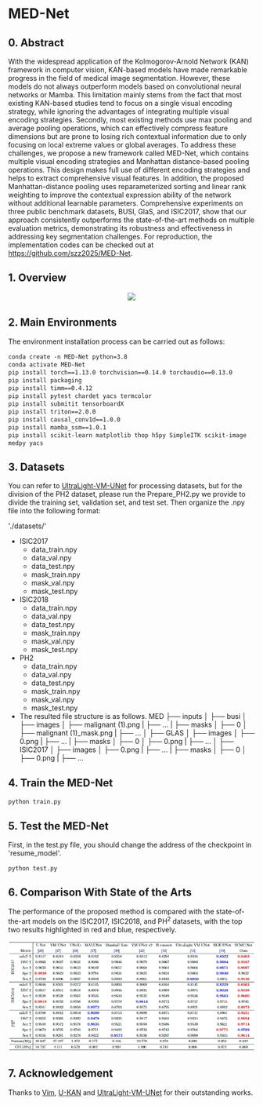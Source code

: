 # MED-Net

## 0. Abstract

With the widespread application of the Kolmogorov-Arnold Network (KAN) framework in computer vision, KAN-based models have made remarkable progress in the field of medical image segmentation. However, these models do not always outperform models based on convolutional neural networks or Mamba. This limitation mainly stems from the fact that most existing KAN-based studies tend to focus on a single visual encoding strategy, while ignoring the advantages of integrating multiple visual encoding strategies. Secondly, most existing methods use max pooling and average pooling operations, which can effectively compress feature dimensions but are prone to losing rich contextual information due to only focusing on local extreme values or global averages. To address these challenges, we propose a new framework called MED-Net, which contains multiple visual encoding strategies and Manhattan distance-based pooling operations. This design makes full use of different encoding strategies and helps to extract comprehensive visual features. In addition, the proposed Manhattan-distance pooling uses reparameterized sorting and linear rank weighting to improve the contextual expression ability of the network without additional learnable parameters. Comprehensive experiments on three public benchmark datasets, BUSI, GlaS, and ISIC2017, show that our approach consistently outperforms the state-of-the-art methods on multiple evaluation metrics, demonstrating its robustness and effectiveness in addressing key segmentation challenges. For reproduction, the implementation codes can be checked out at https://github.com/szz2025/MED-Net.



## 1. Overview

<div align="center">
<img src="Figs/MED-Net.png" />
</div>



## 2. Main Environments

The environment installation process can be carried out as follows:

```
conda create -n MED-Net python=3.8
conda activate MED-Net
pip install torch==1.13.0 torchvision==0.14.0 torchaudio==0.13.0 
pip install packaging
pip install timm==0.4.12
pip install pytest chardet yacs termcolor
pip install submitit tensorboardX
pip install triton==2.0.0
pip install causal_conv1d==1.0.0  
pip install mamba_ssm==1.0.1
pip install scikit-learn matplotlib thop h5py SimpleITK scikit-image medpy yacs
```



## 3. Datasets

You can refer to [UltraLight-VM-UNet](https://github.com/wurenkai/UltraLight-VM-UNet) for processing datasets, but for the division of the PH2 dataset, please run the Prepare_PH2.py we provide to divide the training set, validation set, and test set. Then organize the .npy file into the following format:

'./datasets/'

- ISIC2017
  - data_train.npy
  - data_val.npy
  - data_test.npy
  - mask_train.npy
  - mask_val.npy
  - mask_test.npy
- ISIC2018
  - data_train.npy
  - data_val.npy
  - data_test.npy
  - mask_train.npy
  - mask_val.npy
  - mask_test.npy
- PH2
  - data_train.npy
  - data_val.npy
  - data_test.npy
  - mask_train.npy
  - mask_val.npy
  - mask_test.npy
- The resulted file structure is as follows. 
MED
├── inputs
│   ├── busi
│     ├── images
│           ├── malignant (1).png
|           ├── ...
|     ├── masks
│        ├── 0
│           ├── malignant (1)_mask.png
|           ├── ...
│   ├── GLAS
│     ├── images
│           ├── 0.png
|           ├── ...
|     ├── masks
│        ├── 0
│           ├── 0.png
|           ├── ...
│   ├── ISIC2017
│     ├── images
│           ├── 0.png
|           ├── ...
|     ├── masks
│        ├── 0
│           ├── 0.png
|           ├── ...



## 4. Train the MED-Net

```
python train.py
```



## 5. Test the MED-Net 

First, in the test.py file, you should change the address of the checkpoint in 'resume_model'.

```
python test.py
```



## 6. Comparison With State of the Arts

The performance of the proposed method is compared with the state-of-the-art models on the ISIC2017, ISIC2018, and $\text{PH}^2$ datasets, with the top two results highlighted in red and blue, respectively.

<div align="center">
<img src="Figs/Table1.png" />
</div>



## 7. Acknowledgement

Thanks to [Vim](https://github.com/hustvl/Vim), [U-KAN](https://github.com/Zhaoyi-Yan/U-KAN) and [UltraLight-VM-UNet](https://github.com/wurenkai/UltraLight-VM-UNet) for their outstanding works.
